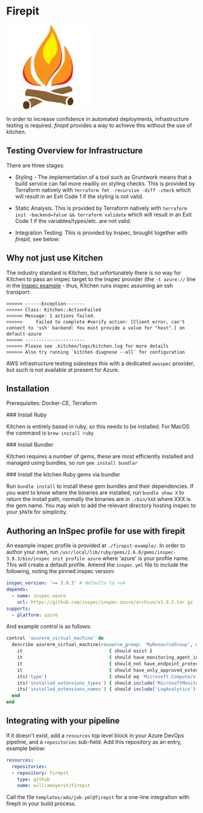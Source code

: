 # Firepit

![Firepit Logo](./logo.jpg)


In order to increase confidence in automated deployments, infrastructure testing is required. _firepit_ provides a way to achieve this without the use of kitchen.



## Testing Overview for Infrastructure

There are three stages:

- Styling - The implementation of a tool such as Gruntwork means that a build service can fail more readily on styling checks. This is provided by Terraform natively with `terraform fmt -recursive -diff -check` which will result in an Exit Code 1 if the styling is not valid.

- Static Analysis. This is provided by Terraform natively with `terraform init -backend=false && terraform validate` which will result in an Exit Code 1 if the variables/types/etc. are not valid.

- Integration Testing. This is provided by Inspec, brought together with _firepit_, see below:

## Why not just use Kitchen

The industry standard is Kitchen, but unfortunately there is no way for Kitchen to pass an inspec target to the inspec provider (the `-t azure://` line in the [Inspec example](####Inspec) - thus, Kitchen runs inspec assuming an ssh transport:

```log
>>>>>> ------Exception-------
>>>>>> Class: Kitchen::ActionFailed
>>>>>> Message: 1 actions failed.
>>>>>>     Failed to complete #verify action: [Client error, can't connect to 'ssh' backend: You must provide a value for "host".] on default-azure
>>>>>> ----------------------
>>>>>> Please see .kitchen/logs/kitchen.log for more details
>>>>>> Also try running `kitchen diagnose --all` for configuration
```

AWS infrastructure testing sidesteps this with a dedicated `awsspec` provider, but such is not available at present for Azure.

## Installation

Prerequisites: Docker-CE, Terraform

### Install Ruby

Kitchen is entirely based in ruby, so this needs to be installed. For MacOS the command is `brew install ruby`

### Install Bundler

Kitchen requires a number of gems, these are most efficiently installed and managed using bundles, so run `gem install bundler`

### Install the kitchen Ruby gems via bundler

Run `bundle install` to install these gem bundles and their dependencies. If you want to know where the binaries are installed, run `bundle show X` to return the install path, normally the binaries are in `./bin/XXX` where XXX is the gem name. You may wish to add the relevant directory hosting inspec to your `$PATH` for simplicity.

## Authoring an InSpec profile for use with firepit

An example inspec profile is provided at `./firepit-example/`. In order to author your own, run `/usr/local/lib/ruby/gems/2.6.0/gems/inspec-3.9.3/bin/inspec init profile azure` where 'azure' is your profile name. This will create a default profile. Amend the `inspec.yml` file to include the following, noting the pinned inspec version:

```yml
inspec_version: '>= 3.9.3' # defaults to >v4
depends:
  - name: inspec-azure
    url: https://github.com/inspec/inspec-azure/archive/v1.9.2.tar.gz
supports:
  - platform: azure
```

And example control is as follows:

```ruby
control 'azurerm_virtual_machine' do
  describe azurerm_virtual_machine(resource_group: 'MyResourceGroup', name: 'firepit_example') do
    it                                { should exist }
    it                                { should have_monitoring_agent_installed }
    it                                { should_not have_endpoint_protection_installed([]) }
    it                                { should have_only_approved_extensions(['MicrosoftMonitoringAgent','LogAnalytics']) }
    its('type')                       { should eq 'Microsoft.Compute/virtualMachines' }
    its('installed_extensions_types') { should include('MicrosoftMonitoringAgent') }
    its('installed_extensions_names') { should include('LogAnalytics') }
  end
end
```

## Integrating with your pipeline

If it doesn't exist, add a `resources` top level block in your Azure DevOps pipeline, and a `repositories` sub-field. Add this repository as an entry, example below:

```yaml
resources:
  repositories:
  - repository: firepit
    type: github
    name: williamayerst/firepit
```

Call the file `templates/ado/job.yml@firepit` for a one-line integration with firepit in your build process.